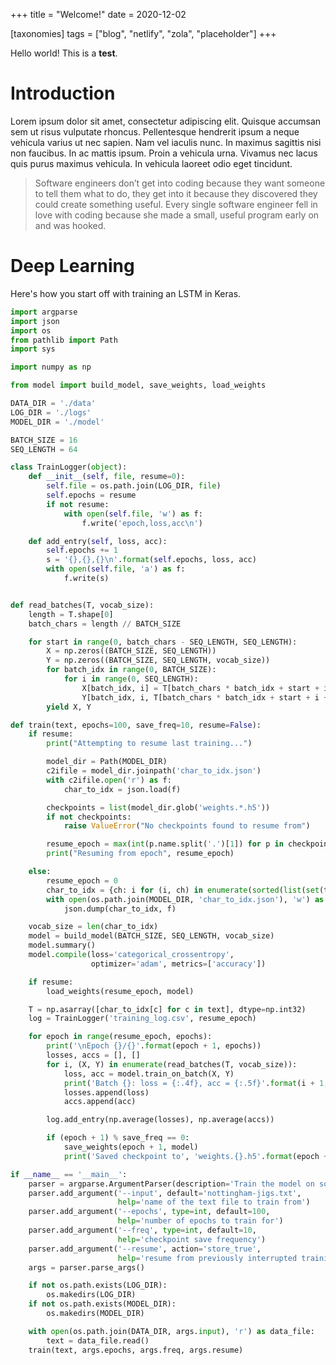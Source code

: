 +++
title = "Welcome!"
date = 2020-12-02

[taxonomies]
tags = ["blog", "netlify", "zola", "placeholder"]
+++

Hello world! This is a **test**.

# Introduction

Lorem ipsum dolor sit amet, consectetur adipiscing elit. Quisque accumsan sem ut
risus vulputate rhoncus. Pellentesque hendrerit ipsum a neque vehicula varius ut
nec sapien. Nam vel iaculis nunc. <!-- more --> In maximus sagittis nisi non
faucibus. In ac mattis ipsum. Proin a vehicula urna. Vivamus nec lacus quis
purus maximus vehicula. In vehicula laoreet odio eget tincidunt.

> Software engineers don’t get into coding because they want someone to tell
> them what to do, they get into it because they discovered they could create
> something useful. Every single software engineer fell in love with coding
> because she made a small, useful program early on and was hooked.

# Deep Learning

Here's how you start off with training an LSTM in Keras.

```python
import argparse
import json
import os
from pathlib import Path
import sys

import numpy as np

from model import build_model, save_weights, load_weights

DATA_DIR = './data'
LOG_DIR = './logs'
MODEL_DIR = './model'

BATCH_SIZE = 16
SEQ_LENGTH = 64

class TrainLogger(object):
    def __init__(self, file, resume=0):
        self.file = os.path.join(LOG_DIR, file)
        self.epochs = resume
        if not resume:
            with open(self.file, 'w') as f:
                f.write('epoch,loss,acc\n')

    def add_entry(self, loss, acc):
        self.epochs += 1
        s = '{},{},{}\n'.format(self.epochs, loss, acc)
        with open(self.file, 'a') as f:
            f.write(s)


def read_batches(T, vocab_size):
    length = T.shape[0]
    batch_chars = length // BATCH_SIZE

    for start in range(0, batch_chars - SEQ_LENGTH, SEQ_LENGTH):
        X = np.zeros((BATCH_SIZE, SEQ_LENGTH))
        Y = np.zeros((BATCH_SIZE, SEQ_LENGTH, vocab_size))
        for batch_idx in range(0, BATCH_SIZE):
            for i in range(0, SEQ_LENGTH):
                X[batch_idx, i] = T[batch_chars * batch_idx + start + i]
                Y[batch_idx, i, T[batch_chars * batch_idx + start + i + 1]] = 1
        yield X, Y

def train(text, epochs=100, save_freq=10, resume=False):
    if resume:
        print("Attempting to resume last training...")

        model_dir = Path(MODEL_DIR)
        c2ifile = model_dir.joinpath('char_to_idx.json')
        with c2ifile.open('r') as f:
            char_to_idx = json.load(f)

        checkpoints = list(model_dir.glob('weights.*.h5'))
        if not checkpoints:
            raise ValueError("No checkpoints found to resume from")

        resume_epoch = max(int(p.name.split('.')[1]) for p in checkpoints)
        print("Resuming from epoch", resume_epoch)

    else:
        resume_epoch = 0
        char_to_idx = {ch: i for (i, ch) in enumerate(sorted(list(set(text))))}
        with open(os.path.join(MODEL_DIR, 'char_to_idx.json'), 'w') as f:
            json.dump(char_to_idx, f)

    vocab_size = len(char_to_idx)
    model = build_model(BATCH_SIZE, SEQ_LENGTH, vocab_size)
    model.summary()
    model.compile(loss='categorical_crossentropy',
                  optimizer='adam', metrics=['accuracy'])

    if resume:
        load_weights(resume_epoch, model)

    T = np.asarray([char_to_idx[c] for c in text], dtype=np.int32)
    log = TrainLogger('training_log.csv', resume_epoch)

    for epoch in range(resume_epoch, epochs):
        print('\nEpoch {}/{}'.format(epoch + 1, epochs))
        losses, accs = [], []
        for i, (X, Y) in enumerate(read_batches(T, vocab_size)):
            loss, acc = model.train_on_batch(X, Y)
            print('Batch {}: loss = {:.4f}, acc = {:.5f}'.format(i + 1, loss, acc))
            losses.append(loss)
            accs.append(acc)

        log.add_entry(np.average(losses), np.average(accs))

        if (epoch + 1) % save_freq == 0:
            save_weights(epoch + 1, model)
            print('Saved checkpoint to', 'weights.{}.h5'.format(epoch + 1))

if __name__ == '__main__':
    parser = argparse.ArgumentParser(description='Train the model on some text.')
    parser.add_argument('--input', default='nottingham-jigs.txt',
                        help='name of the text file to train from')
    parser.add_argument('--epochs', type=int, default=100,
                        help='number of epochs to train for')
    parser.add_argument('--freq', type=int, default=10,
                        help='checkpoint save frequency')
    parser.add_argument('--resume', action='store_true',
                        help='resume from previously interrupted training')
    args = parser.parse_args()

    if not os.path.exists(LOG_DIR):
        os.makedirs(LOG_DIR)
    if not os.path.exists(MODEL_DIR):
        os.makedirs(MODEL_DIR)

    with open(os.path.join(DATA_DIR, args.input), 'r') as data_file:
        text = data_file.read()
    train(text, args.epochs, args.freq, args.resume)
```
